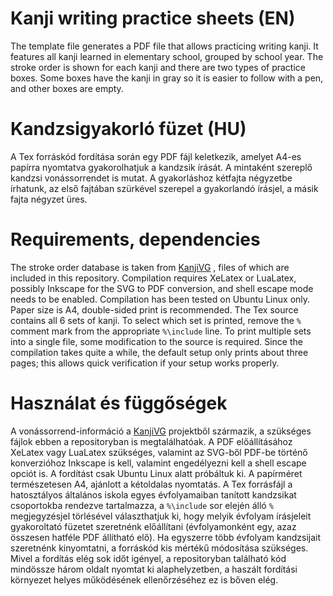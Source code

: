 # Kanji writing practice sheets (EN)
The template file generates a PDF file that allows practicing writing kanji. It features all kanji learned in elementary school, grouped by school year. The stroke order is shown for each kanji and there are two types of practice boxes. Some boxes have the kanji in gray so it is easier to follow with a pen, and other boxes are empty.

# Kandzsigyakorló füzet (HU)
A Tex forráskód fordítása során egy PDF fájl keletkezik, amelyet A4-es papírra nyomtatva gyakorolhatjuk a kandzsik írását. A mintaként szereplő kandzsi vonássorrendet is mutat. A gyakorláshoz kétfajta négyzetbe írhatunk, az első fajtában szürkével szerepel a gyakorlandó írásjel, a másik fajta négyzet üres.

# Requirements, dependencies
The stroke order database is taken from [KanjiVG](http://kanjivg.tagaini.net/) , files of which are included in this repository. Compilation requires XeLatex or LuaLatex, possibly Inkscape for the SVG to PDF conversion, and shell escape mode needs to be enabled. Compilation has been tested on Ubuntu Linux only. Paper size is A4, double-sided print is recommended.
The Tex source contains all 6 sets of kanji. To select which set is printed, remove the `%` comment mark from the appropriate `%\include` line. To print multiple sets into a single file, some modification to the source is required. Since the compilation takes quite a while, the default setup only prints about three pages; this allows quick verification if your setup works properly.

# Használat és függőségek
A vonássorrend-információ a [KanjiVG](http://kanjivg.tagaini.net/) projektből származik, a szükséges fájlok ebben a repositoryban is megtalálhatóak. A PDF előállításához XeLatex vagy LuaLatex szükséges, valamint az SVG-ből PDF-be történő konverzióhoz Inkscape is kell, valamint engedélyezni kell a shell escape opciót is. A fordítást csak Ubuntu Linux alatt próbáltuk ki. A papírméret természetesen A4, ajánlott a kétoldalas nyomtatás.
A Tex forrásfájl a hatosztályos általános iskola egyes évfolyamaiban tanított kandzsikat csoportokba rendezve tartalmazza, a `%\include` sor elején álló `%` megjegyzésjel törlésével választhatjuk ki, hogy melyik évfolyam írásjeleit gyakoroltató füzetet szeretnénk előállítani (évfolyamonként egy, azaz összesen hatféle PDF állítható elő). Ha egyszerre több évfolyam kandzsijait szeretnénk kinyomtatni, a forráskód kis mértékű módosítása szükséges. Mivel a fordítás elég sok időt igényel, a repositoryban található kód mindössze három oldalt nyomtat ki alaphelyzetben, a haszált fordítási környezet helyes működésének ellenőrzéséhez ez is bőven elég.
